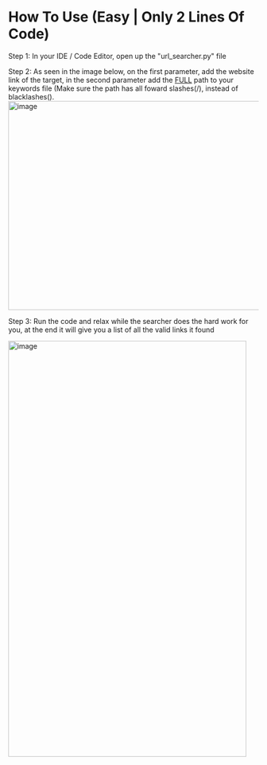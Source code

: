 # How To Use (Easy | Only 2 Lines Of Code)

Step 1: In your IDE / Code Editor, open up the "url_searcher.py" file

Step 2: As seen in the image below, on the first parameter, add the website link of the target, in the second parameter add the <u>FULL</u> path to your keywords file (Make sure the path has all foward slashes(/), instead of blacklashes(\).
<img width="650" height="420" alt="image" src="https://github.com/user-attachments/assets/d4b6b04c-8402-4ebd-902c-c7c0692dd878" />


Step 3: Run the code and relax while the searcher does the hard work for you, at the end it will give you a list of all the valid links it found


<img width="479" height="836" alt="image" src="https://github.com/user-attachments/assets/fdc41a9d-b2a7-47d7-ae8c-745641af0fc0" />
